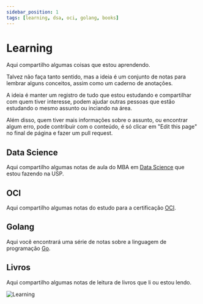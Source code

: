 ```yaml
---
sidebar_position: 1
tags: [learning, dsa, oci, golang, books]
---
```


# Learning
Aqui compartilho algumas coisas que estou aprendendo.

Talvez não faça tanto sentido, mas a ideia é um conjunto de notas para lembrar alguns conceitos, assim como um caderno de anotações.

A ideia é manter um registro de tudo que estou estudando e compartilhar com quem tiver interesse, podem ajudar outras pessoas que estão estudando o mesmo assunto ou inciando na área.

Além disso, quem tiver mais informações sobre o assunto, ou encontrar algum erro, pode contribuir com o conteúdo, é só clicar em "Edit this page" no final de página e fazer um pull request.

## Data Science

Aqui compartilho algumas notas de aula do MBA em [Data Science](/learning/data-science/) que estou fazendo na USP.

## OCI

Aqui compartilho algumas notas do estudo para a certificação [OCI](/learning/oci/).

## Golang

Aqui você encontrará uma série de notas sobre a linguagem de programação [Go](/learning/golang/).

## Livros

Aqui compartilho algumas notas de leitura de livros que li ou estou lendo.


![Learning](https://www.apprendoo.com/wp/wp-content/uploads/2023/03/continuous-corporate-learning.gif)

